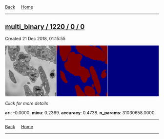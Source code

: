 
[Back](..)&nbsp;&nbsp;&nbsp;&nbsp;&nbsp;[Home](https://leapmanlab.github.io/snapshots)

---

<div class="summary"><a href="0"><h2>multi_binary / 1220 / 0 / 0</h2></a><p>Created 21 Dec 2018, 01:15:55
</p><a href="0"><img src="0/media/summary.png" align="center"></a><p>
<i>Click for more details</i>
</p></div>

**ari**: -0.0000. **miou**: 0.2369. **accuracy**: 0.4738. **n_params**: 31030658.0000. 

---

[Back](..)&nbsp;&nbsp;&nbsp;&nbsp;&nbsp;[Home](https://leapmanlab.github.io/snapshots)

---